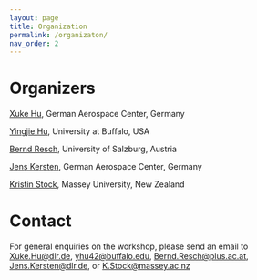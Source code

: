```yaml
---
layout: page
title: Organization
permalink: /organizaton/
nav_order: 2
---
```

# Organizers

[Xuke Hu](https://www.dlr.de/dw/en/desktopdefault.aspx/tabid-12207/21398_read-37880/sortby-lastname/), German Aerospace Center, Germany

[Yingjie Hu](https://www.acsu.buffalo.edu/~yhu42/), University at Buffalo, USA

[Bernd Resch](https://www.plus.ac.at/geoinformatik/fachbereich/team/resch/), University of Salzburg, Austria

[Jens Kersten](https://www.dlr.de/dw/desktopdefault.aspx/tabid-12207/21398_read-37046/sortby-lastname/), German Aerospace Center, Germany

[Kristin Stock](https://www.massey.ac.nz/massey/expertise/profile.cfm?stref=993350), Massey University, New Zealand

# Contact
For general enquiries on the workshop, please send an email to [Xuke.Hu@dlr.de](mailto:Xuke.Hu@dlr.de), [yhu42@buffalo.edu](mailto:yhu42@buffalo.edu), [Bernd.Resch@plus.ac.at](mailto:Bernd.Resch@plus.ac.at), [Jens.Kersten@dlr.de](mailto:Jens.Kersten@dlr.de), or [K.Stock@massey.ac.nz](mailto:K.Stock@massey.ac.nz)

